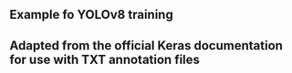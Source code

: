 ## Example fo YOLOv8 training 
## Adapted from the official Keras documentation for use with TXT annotation files
